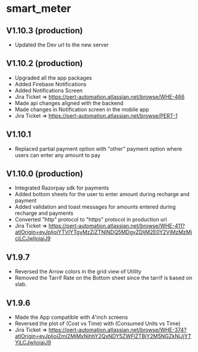 # smart_meter
## V1.10.3 (production)
- Updated the Dev url to the new server

## V1.10.2 (production)
- Upgraded all the app packages
- Added Firebase Notifications
- Added Notifications Screen
- Jira Ticket => https://pert-automation.atlassian.net/browse/WHE-466
- Made api changes aligned with the backend
- Made changes in Notification screen in the mobile app
- Jira Ticket => https://pert-automation.atlassian.net/browse/PERT-1

## V1.10.1
- Replaced partial payment option with "other" payment option where users can enter any amount to pay

## V1.10.0 (production)
- Integrated Razorpay sdk for payments
- Added bottom sheets for the user to enter amount during recharge and payment
- Added validation and toast messages for amounts entered during recharge and payments
- Converted "http" protocol to "https" protocol in production url
- Jira Ticket => https://pert-automation.atlassian.net/browse/WHE-411?atlOrigin=eyJpIjoiYTVlYTgyMzZiZTNlNDQ5MDgyZDljM2E0Y2VjMzMzMjciLCJwIjoiaiJ9

## V1.9.7

- Reversed the Arrow colors in the grid view of Utility
- Removed the Tarrif Rate on the Bottom sheet since the tarrif is based on slab.

## V1.9.6

- Made the App compatible with 4'inch screens
- Reversed the plot of (Cost vs Time) with (Consumed Units vs Time)
- Jira Ticket => https://pert-automation.atlassian.net/browse/WHE-374?atlOrigin=eyJpIjoiZmI2MjMxNjhhY2QxNDY5ZWFlZTBjY2M5NGZkNjJjYTYiLCJwIjoiaiJ9